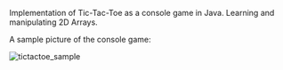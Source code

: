 Implementation of Tic-Tac-Toe as a console game in Java.
Learning and manipulating 2D Arrays.

A sample picture of the console game:

![tictactoe_sample](https://user-images.githubusercontent.com/93622223/164073117-ede2ab3b-e681-4fe5-9bdd-1f79ec95db03.png)
